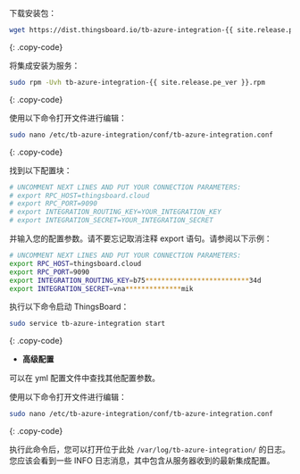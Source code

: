 下载安装包：

```bash
wget https://dist.thingsboard.io/tb-azure-integration-{{ site.release.pe_ver }}.rpm
```
{: .copy-code}

将集成安装为服务：

```bash
sudo rpm -Uvh tb-azure-integration-{{ site.release.pe_ver }}.rpm
```
{: .copy-code}

使用以下命令打开文件进行编辑：

```bash 
sudo nano /etc/tb-azure-integration/conf/tb-azure-integration.conf
``` 
{: .copy-code}

找到以下配置块：

```bash
# UNCOMMENT NEXT LINES AND PUT YOUR CONNECTION PARAMETERS:
# export RPC_HOST=thingsboard.cloud
# export RPC_PORT=9090
# export INTEGRATION_ROUTING_KEY=YOUR_INTEGRATION_KEY
# export INTEGRATION_SECRET=YOUR_INTEGRATION_SECRET
```

并输入您的配置参数。请不要忘记取消注释 export 语句。请参阅以下示例：

```bash
# UNCOMMENT NEXT LINES AND PUT YOUR CONNECTION PARAMETERS:
export RPC_HOST=thingsboard.cloud
export RPC_PORT=9090
export INTEGRATION_ROUTING_KEY=b75**************************34d
export INTEGRATION_SECRET=vna**************mik
```

执行以下命令启动 ThingsBoard：

```bash
sudo service tb-azure-integration start
```
{: .copy-code}

- **高级配置**

可以在 yml 配置文件中查找其他配置参数。

使用以下命令打开文件进行编辑：

```bash 
sudo nano /etc/tb-azure-integration/conf/tb-azure-integration.conf
``` 
{: .copy-code} 

执行此命令后，您可以打开位于此处 `/var/log/tb-azure-integration/` 的日志。您应该会看到一些 INFO 日志消息，其中包含从服务器收到的最新集成配置。